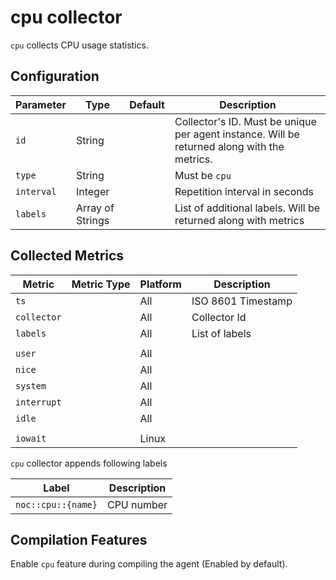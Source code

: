 # cpu collector

`cpu` collects CPU usage statistics.

## Configuration

| Parameter  | Type             | Default | Description                                                                                 |
| ---------- | ---------------- | ------- | ------------------------------------------------------------------------------------------- |
| `id`       | String           |         | Collector's ID. Must be unique per agent instance. Will be returned along with the metrics. |
| `type`     | String           |         | Must be `cpu`                                                                               |
| `interval` | Integer          |         | Repetition interval in seconds                                                              |
| `labels`   | Array of Strings |         | List of additional labels. Will be returned along with metrics                              |

## Collected Metrics

| Metric      | Metric Type | Platform | Description        |
| ----------- | ----------- | -------- | ------------------ |
| `ts`        |             | All      | ISO 8601 Timestamp |
| `collector` |             | All      | Collector Id       |
| `labels`    |             | All      | List of labels     |
|             |             |          |                    |
| `user`      |             | All      |                    |
| `nice`      |             | All      |                    |
| `system`    |             | All      |                    |
| `interrupt` |             | All      |                    |
| `idle`      |             | All      |                    |
|             |             |          |                    |
| `iowait`    |             | Linux    |                    |

`cpu` collector appends following labels

| Label              | Description |
| ------------------ | ----------- |
| `noc::cpu::{name}` | CPU number  |

## Compilation Features

Enable `cpu` feature during compiling the agent (Enabled by default).
